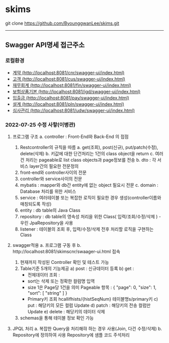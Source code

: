 # skims

git clone https://github.com/ByounggwanLee/skims.git

***
## Swagger API명세 접근주소
### 로컬환경 
* [계약 (http://localhost:8081/cnr/swagger-ui/index.html)](http://localhost:8081/cnr/swagger-ui/index.html)
* [고객 (http://localhost:8081/cus/swagger-ui/index.html)](http://localhost:8081/cus/swagger-ui/index.html)
* [재무회계 (http://localhost:8081/fin/swagger-ui/index.html)](http://localhost:8081/fin/swagger-ui/index.html)
* [보험상품기본 (http://localhost:8081/igd/swagger-ui/index.html)](http://localhost:8081/igd/swagger-ui/index.html)
* [입출금 (http://localhost:8081/pay/swagger-ui/index.html)](http://localhost:8081/pay/swagger-ui/index.html)
* [설계 (http://localhost:8081/pln/swagger-ui/index.html)](http://localhost:8081/pln/swagger-ui/index.html)
* [심사관리 (http://localhost:8081/udw/swagger-ui/index.html)](http://localhost:8081/udw/swagger-ui/index.html)

### 2022-07-25 수정 사핳(이병관)
1. 프로그램 구조
   a. controller : Front-End와 Back-End 의 접점
      1) Restcontroller의 규칙을 따름
        a. get(조회), post(신규), put/patch(수정), delete(삭제)
       b. 키값에 대한 단건처리는 1건의 class object을 return
       c. 여러건 처리는 pageable로 list class objects과 page정보를 전송
   b. dto : 각 서비스 layer간의 필요한 전문정의
      1) front-end와 controller사이의 전문
     2) controller와 service사이의 전문
     3) mybatis : mapper와 db간 entity에 없는 object 필요시 전문
   c. domain : Database 처리를 위한 서비스
      1) service : 여러테이블 또는 복잡한 로직이 필요한 경우 생성(controller이름와 매칭되도록 작성)
      2) entity : db table의  Java Class 
      3) repository : db table의 영속성 처리을 위한 Class( 입력/조회/수정/삭제 ) - 우린 JpaRepository을 사용
      4) listener : 테이블의 조회 후, 입력/수정/삭제 전후 처리할 로직을 구현하는 Class     
     
2. swagger적용
   a. 프로그램 구동 후
   b. http://localhost:8081/skimscnr/swaager-ui.html 접속
      1) 현재까지 작성된 Controller 확인 및 테스트 가능
     2) Table기준 5개의 기능제공
        a) post : 신규데이터 등록
       b) get : 
          - 전체데이터 조회 : 
           * sort는 삭제 또는 정확한 컬럼명 입역
           * size 1은 Page당 1건을 의미
           Pageable 항목 : 
           {
                 "page": 0,
                 "size": 1,
                 "sort": [
                   "string"
                 ]
              }
         - Primary키 조회
           hcallifhists/{histSeqNum}
           테이블명s/primary키
       c) put : 해당키의 모든 컬럼 Update
         d) patch : 해당키의 전송 컬럼만 Update
         e) delete : 해당키의 데이터 삭제
     3) schemas을 통해 테이블 정보 확인 가능

3. JPQL 처리
   a. 복잡한 Query을 처리해햐 하는 경우 사용(Join, 다건 수정/삭제)
   b. Repository에 정의하여 사용  Repository에 샘플 코드 주석처리 